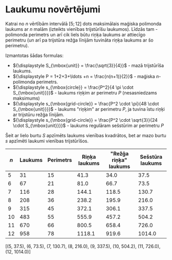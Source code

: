 # Laukumu novērtējumi

Katrai no $n$ vērtībām intervālā $[5;12]$ dots maksimālais maģiska polimonda laukums ar $n$ malām 
(izteikts vienības trijstūrīšu laukumos). Līdzās tam - polimonda perimetrs un arī 
cik liels būtu riņķa laukums ar attiecīgo perimetru (un arī pa trijstūra režģa līnijām tuvināta 
riņķa laukums ar šo perimetru). 

Izmantotas šādas formulas: 

* ${\displaystyle S_{\mbox{unit}} = \frac{\sqrt{3}}{4}}$ - mazā trijstūrīša laukums. 
* ${\displaystyle P = 1+2+3+\ldots +n = \frac{n(n+1)}{2}}$ - maģiska $n$-polimonda perimetrs. 
* ${\displaystyle s_{\mbox{circle}} = \frac{P^2}{4 \pi \cdot S_{\mbox{unit}}}}$ - laukums riņķim ar perimetru $P$ (nesasniedzams maksimums)
* ${\displaystyle s_{\mbox{grid-circle}} = \frac{P^2 \cdot \pi}{48 \cdot S_{\mbox{unit}}}}$ - laukums "riņķim" ar perimetru $P$, ja tuvina īstu riņķi ar trijstūru režģa līnijām.
* ${\displaystyle s_{\mbox{grid-circle}} = \frac{P^2 \cdot \sqrt{3}}{24 \cdot S_{\mbox{unit}}}}$ - laukums regulāram sešstūrim ar perimetru $P$

Šeit ar lielo burtu $S$ apzīmēts laukums vienības kvadrātos, bet ar 
mazo burtu $s$ apzīmēti laukumi vienības trijstūrīšos.



| $n$      | Laukums | Perimetrs  | Riņķa laukums | "Režģa riņķa" laukums | Sešstūra laukums  |
| -------- | ------- | ---------- | ------------- | --------------------- | ----------------- |
| 5        | 31      | 15         | 41.3          | 34.0                  | 37.5              |
| 6        | 67      | 21         | 81.0          | 66.7                  | 73.5              |
| 7        | 116     | 28         | 144.1         | 118.5                 | 130.7             |
| 8        | 208     | 36         | 238.2         | 195.9                 | 216.0             |
| 9        | 315     | 45         | 372.1         | 306.1                 | 337.5             |
| 10       | 483     | 55         | 555.9         | 457.2                 | 504.2             |
| 11       | 670     | 66         | 800.5         | 658.4                 | 726.0             |
| 12       | 958     | 78         | 1118.1        | 919.6                 | 1014.0            |


[(5, 37.5), (6, 73.5), (7, 130.7), (8, 216.0), (9, 337.5), (10, 504.2), (11, 726.0), (12, 1014.0)]